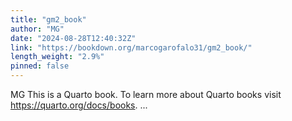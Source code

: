 ```yaml
---
title: "gm2_book"
author: "MG"
date: "2024-08-28T12:40:32Z"
link: "https://bookdown.org/marcogarofalo31/gm2_book/"
length_weight: "2.9%"
pinned: false
---
```


MG This is a Quarto book. To learn more about Quarto books visit https://quarto.org/docs/books. ...
